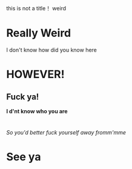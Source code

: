 this is not a title！
weird
# Really Weird
I don't know how did you know here
# HOWEVER!
## Fuck ya!
**I  d'nt know who you are**
# 
*So you'd better fuck yourself away fromm'mme*
# See ya
